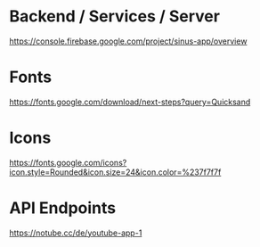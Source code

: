 # Backend / Services / Server
https://console.firebase.google.com/project/sinus-app/overview

# Fonts
https://fonts.google.com/download/next-steps?query=Quicksand

# Icons 
https://fonts.google.com/icons?icon.style=Rounded&icon.size=24&icon.color=%237f7f7f

# API Endpoints
https://notube.cc/de/youtube-app-1